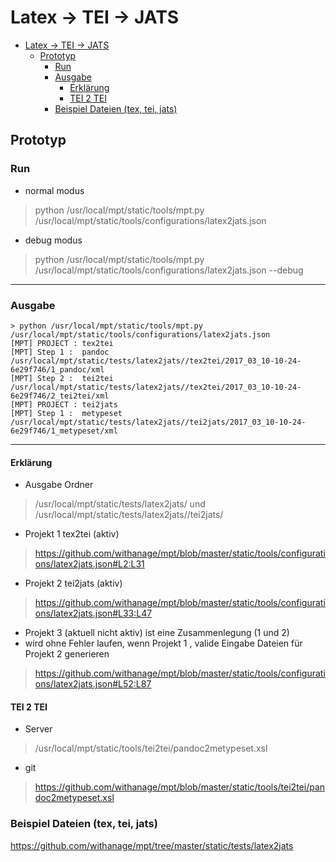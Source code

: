
# Latex -> TEI -> JATS

* [Latex -&gt; TEI -&gt; JATS](#latex---tei---jats)
    * [Prototyp](#prototyp)
      * [Run](#run)
      * [Ausgabe](#ausgabe)
        * [Erklärung](#erklärung)
        * [TEI 2  TEI](#tei-2--tei)
      * [Beispiel Dateien (tex, tei, jats)](#beispiel-dateien-tex-tei-jats)

## Prototyp

### Run

- normal modus

> python /usr/local/mpt/static/tools/mpt.py /usr/local/mpt/static/tools/configurations/latex2jats.json

- debug modus

> python /usr/local/mpt/static/tools/mpt.py /usr/local/mpt/static/tools/configurations/latex2jats.json --debug

---

### Ausgabe
```
> python /usr/local/mpt/static/tools/mpt.py /usr/local/mpt/static/tools/configurations/latex2jats.json
[MPT] PROJECT : tex2tei
[MPT] Step 1 :  pandoc
/usr/local/mpt/static/tests/latex2jats//tex2tei/2017_03_10-10-24-6e29f746/1_pandoc/xml
[MPT] Step 2 :  tei2tei
/usr/local/mpt/static/tests/latex2jats//tex2tei/2017_03_10-10-24-6e29f746/2_tei2tei/xml
[MPT] PROJECT : tei2jats
[MPT] Step 1 :  metypeset
/usr/local/mpt/static/tests/latex2jats//tei2jats/2017_03_10-10-24-6e29f746/1_metypeset/xml
```
----

#### Erklärung

- Ausgabe Ordner

> /usr/local/mpt/static/tests/latex2jats/ und /usr/local/mpt/static/tests/latex2jats//tei2jats/ 

-  Projekt 1   tex2tei (aktiv)

> https://github.com/withanage/mpt/blob/master/static/tools/configurations/latex2jats.json#L2:L31

- Projekt 2 tei2jats (aktiv)

> https://github.com/withanage/mpt/blob/master/static/tools/configurations/latex2jats.json#L33:L47


-  Projekt 3  (aktuell nicht aktiv)    ist eine Zusammenlegung (1 und 2)
-  wird ohne Fehler laufen, wenn Projekt 1 , valide Eingabe Dateien für Projekt 2 generieren

> https://github.com/withanage/mpt/blob/master/static/tools/configurations/latex2jats.json#L52:L87

####  TEI 2  TEI
- Server
> /usr/local/mpt/static/tools/tei2tei/pandoc2metypeset.xsl
- git
> https://github.com/withanage/mpt/blob/master/static/tools/tei2tei/pandoc2metypeset.xsl

### Beispiel Dateien (tex, tei, jats)

https://github.com/withanage/mpt/tree/master/static/tests/latex2jats



    

